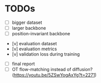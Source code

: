 # TODOs

 - [ ] bigger dataset
 - [ ] larger backbone
 - [ ] position-invariant backbone
 - [v] evaluation dataset
 - [v] evaluation metrics
 - [v] validation loss during training
 - [ ] final report
 - [ ] OT flow-matching instead of diffusion? (https://youtu.be/5ZSwYogAxYg?t=2271)
